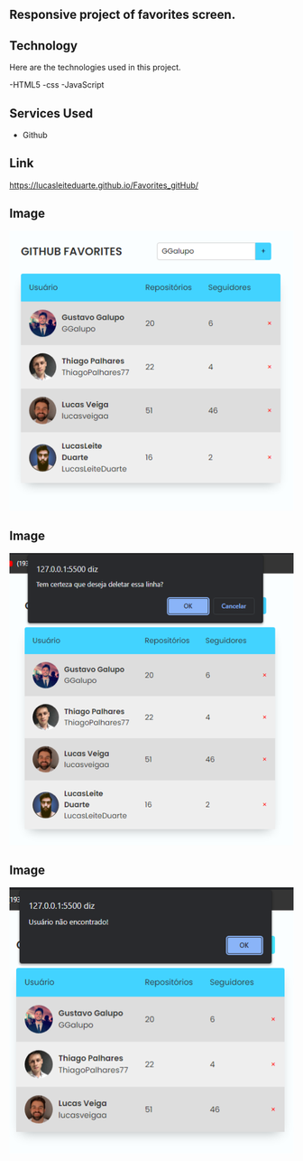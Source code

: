 ## Responsive project of favorites screen.


## Technology 

Here are the technologies used in this project.

-HTML5
-css
-JavaScript

## Services Used

* Github

## Link
https://lucasleiteduarte.github.io/Favorites_gitHub/


## Image
![Home](https://github.com/LucasLeiteDuarte/Favorites_gitHub/blob/main/img/Captura%20de%20tela_20230104_213402.png)
## Image
![Home](https://github.com/LucasLeiteDuarte/Favorites_gitHub/blob/main/img/Captura%20de%20tela_20230104_213422.png)
## Image
![Home](https://github.com/LucasLeiteDuarte/Favorites_gitHub/blob/main/img/Captura%20de%20tela_20230104_213444.png)
